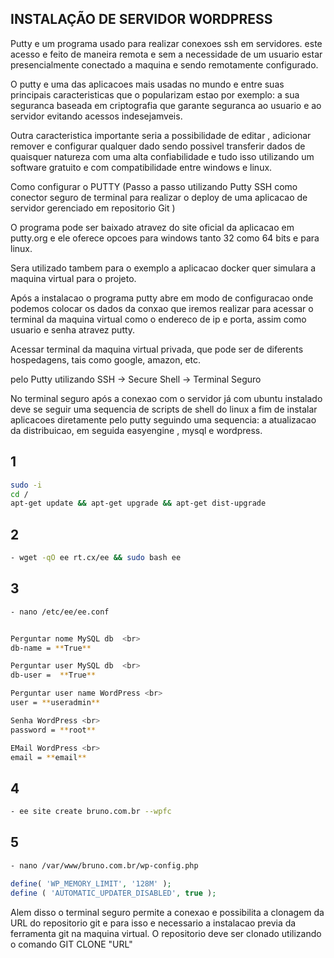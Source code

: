 ## INSTALAÇÃO DE SERVIDOR  WORDPRESS 

Putty e um programa usado para realizar conexoes ssh em servidores. este acesso e feito de maneira remota e sem a necessidade de um usuario estar presencialmente conectado a maquina e sendo remotamente configurado. 

O putty e uma das aplicacoes mais usadas no mundo e entre suas principais caracteristicas que o popularizam estao por exemplo:
a sua seguranca baseada em criptografia que garante seguranca ao usuario e ao servidor evitando acessos indesejamveis.

Outra caracteristica importante seria  a possibilidade de editar , adicionar remover e configurar qualquer dado sendo possivel transferir dados de quaisquer natureza com uma alta confiabilidade e tudo isso utilizando um software gratuito e com compatibilidade entre windows e linux.

Como configurar o PUTTY  (Passo a passo utilizando Putty SSH como conector seguro de terminal para realizar o deploy de uma aplicacao de servidor gerenciado em repositorio Git )

O programa pode ser baixado atravez do site oficial da aplicacao em putty.org e ele oferece opcoes para windows tanto 32 como 64 bits e para linux.

Sera utilizado tambem para o exemplo a aplicacao docker quer simulara a maquina virtual para o projeto.

Após a instalacao o programa putty abre em modo de configuracao onde podemos colocar os dados da conxao que iremos realizar para acessar o terminal da maquina virtual  como o endereco de ip e porta, assim como usuario e senha atravez putty.

Acessar terminal da maquina virtual privada, que pode ser de diferents hospedagens, tais como google, amazon, etc.

pelo Putty utilizando SSH -> Secure Shell ->  Terminal Seguro

No terminal seguro após a conexao com o servidor já com ubuntu instalado deve se seguir uma sequencia de scripts de shell do linux a fim de instalar aplicacoes diretamente pelo putty seguindo uma sequencia: a atualizacao da distribuicao, em seguida  easyengine , mysql e wordpress.  

## 1

``` sh
sudo -i
cd /
apt-get update && apt-get upgrade && apt-get dist-upgrade
```


## 2
``` sh
- wget -qO ee rt.cx/ee && sudo bash ee
```

## 3
``` sh
- nano /etc/ee/ee.conf


Perguntar nome MySQL db  <br>
db-name = **True**

Perguntar user MySQL db  <br>
db-user =  **True**

Perguntar user name WordPress <br>
user = **useradmin**

Senha WordPress <br>
password = **root**

EMail WordPress <br>
email = **email**

```
## 4
``` sh
- ee site create bruno.com.br --wpfc
```

## 5
``` sh
- nano /var/www/bruno.com.br/wp-config.php
```
  ``` php
  define( 'WP_MEMORY_LIMIT', '128M' );
  define ( 'AUTOMATIC_UPDATER_DISABLED', true );
  ```

  

  
Alem disso o terminal seguro permite a conexao e possibilita a clonagem da URL do repositorio git e para isso e necessario a instalacao previa da ferramenta git na maquina virtual.
O repositorio deve ser clonado utilizando o comando GIT CLONE "URL"

